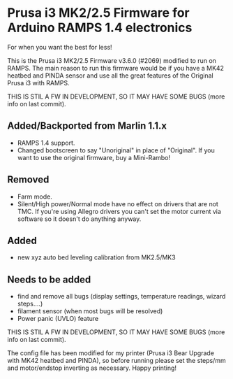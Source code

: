 # Prusa i3 MK2/2.5 Firmware for Arduino RAMPS 1.4 electronics

For when you want the best for less!

This is the Prusa i3 MK2/2.5 Firmware v3.6.0 (#2069) modified to run on RAMPS. The main reason to run this firmware would be if you have a MK42 heatbed and PINDA sensor and use all the great features of the Original Prusa i3 with RAMPS. 

THIS IS STIL A FW IN DEVELOPMENT, SO IT MAY HAVE SOME BUGS (more info on last commit).

## Added/Backported from Marlin 1.1.x
* RAMPS 1.4 support.
* Changed bootscreen to say "Unoriginal" in place of "Original". If you want to use the original firmware, buy a Mini-Rambo!

## Removed
* Farm mode.
* Silent/High power/Normal mode have no effect on drivers that are not TMC. If you're using Allegro drivers you can't set the motor current via software so it doesn't do anything anyway.

## Added
* new xyz auto bed leveling calibration from MK2.5/MK3

## Needs to be added
* find and remove all bugs (display settings, temperature readings, wizard steps....)
* filament sensor (when most bugs will be resolved)
* Power panic (UVLO) feature

THIS IS STIL A FW IN DEVELOPMENT, SO IT MAY HAVE SOME BUGS (more info on last commit).

The config file has  been modified for my printer (Prusa i3 Bear Upgrade with MK42 heatbed and PINDA), so before running please set the steps/mm and motor/endstop inverting as necessary. 
Happy printing!
